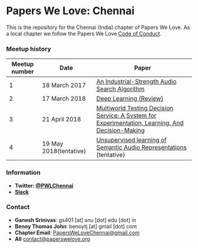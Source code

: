 # Papers We Love: Chennai

This is the repository for the Chennai (India) chapter of Papers We Love. As a local chapter we follow the Papers We Love [Code of Conduct](https://github.com/papers-we-love/chennai/blob/master/code-of-conduct.md).

### Meetup history
| Meetup number | Date        | Paper      | 
|---------------|-------------|------------|
|1              |18 March 2017|[An Industrial-Strength Audio Search Algorithm](https://github.com/papers-we-love/chennai/tree/master/industrial-strength-audio-search-algorithm)|
|2              |17 March 2018|[Deep Learning (Review)](https://github.com/papers-we-love/chennai/tree/master/deep-learning-nature-review)|
|3              |21 April 2018|[Multiworld Testing Decision Service: A System for Experimentation, Learning, And Decision-Making](https://github.com/papers-we-love/chennai/tree/master/multiworld-testing-decision-service)|
|4              |19 May 2018(tentative)|[Unsupervised learning of Semantic Audio Representations](https://static.googleusercontent.com/media/research.google.com/en//pubs/archive/46665.pdf) (tentative)|

### Information

- **Twitter: [@PWLChennai](https://twitter.com/PWLChennai)**
- **[Slack](https://paperswelove.slack.com/messages/chennai)**

### Contact
- **Ganesh Srinivas**: gs401 [at] snu [dot] edu [dot] in
- **Benoy Thomas John**: benoytj [at] gmail [dot] com
- **Chapter Email**: [PapersWeLoveChennai@gmail.com](mailto:PapersWeLoveChennai@gmail.com)
- **All** [contact@paperswelove.org](mailto:contact@paperswelove.org)
